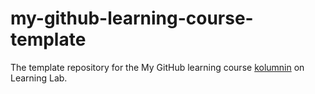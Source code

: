 # my-github-learning-course-template
The template repository for the My GitHub learning course  [kolumnin](https://lab.github.com/kolumnin) on Learning Lab.
